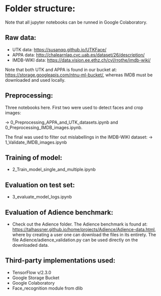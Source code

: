 # Folder structure:
Note that all jupyter notebooks can be runned in Google Colaboratory. 

## Raw data:
- UTK data: https://susanqq.github.io/UTKFace/
- APPA data: http://chalearnlap.cvc.uab.es/dataset/26/description/
- IMDB-WIKI data: https://data.vision.ee.ethz.ch/cvl/rrothe/imdb-wiki/

Note that both UTK and APPA is found in our bucket at: https://storage.googleapis.com/ntnu-ml-bucket/, whereas IMDB must be downloaded and used locally. 

## Preprocessing:
Three notebooks here. First two were used to detect faces and crop images: 

-> 0_Preprocessing_APPA_and_UTK_datasets.ipynb and 0_Preprocessing_IMDB_images.ipynb. 

The final was used to filter out mislabellings in the IMDB-WIKI dataset:
-> 1_Validate_IMDB_images.ipynb

## Training of model:
- 2_Train_model_single_and_multiple.ipynb

## Evaluation on test set:
- 3_evaluate_model_logs.ipynb

## Evaluation of Adience benchmark:
- Check out the Adience folder. The Adience benchmark is found at: https://talhassner.github.io/home/projects/Adience/Adience-data.html, where by creating a user one can download the files in its entirety. The file Adience/adience_validation.py can be used directly on the downloaded data. 

## Third-party implementations used:
- TensorFlow v/2.3.0
- Google Storage Bucket
- Google Colaboratory
- Face_recognition module from dlib
